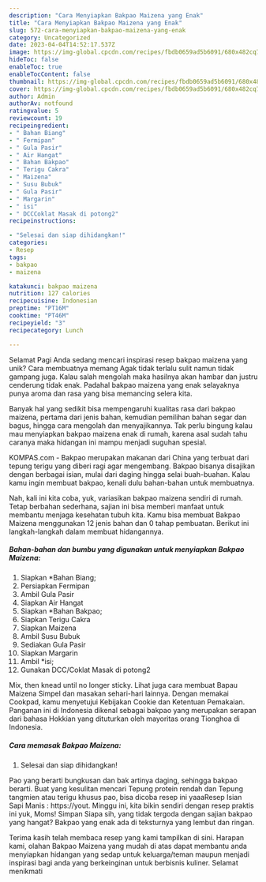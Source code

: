 ```yaml
---
description: "Cara Menyiapkan Bakpao Maizena yang Enak"
title: "Cara Menyiapkan Bakpao Maizena yang Enak"
slug: 572-cara-menyiapkan-bakpao-maizena-yang-enak
category: Uncategorized
date: 2023-04-04T14:52:17.537Z
image: https://img-global.cpcdn.com/recipes/fbdb0659ad5b6091/680x482cq70/bakpao-maizena-foto-resep-utama.jpg
hideToc: false
enableToc: true
enableTocContent: false
thumbnail: https://img-global.cpcdn.com/recipes/fbdb0659ad5b6091/680x482cq70/bakpao-maizena-foto-resep-utama.jpg
cover: https://img-global.cpcdn.com/recipes/fbdb0659ad5b6091/680x482cq70/bakpao-maizena-foto-resep-utama.jpg
author: Admin
authorAv: notfound
ratingvalue: 5
reviewcount: 19
recipeingredient:
- " Bahan Biang"
- " Fermipan"
- " Gula Pasir"
- " Air Hangat"
- " Bahan Bakpao"
- " Terigu Cakra"
- " Maizena"
- " Susu Bubuk"
- " Gula Pasir"
- " Margarin"
- " isi"
- " DCCCoklat Masak di potong2"
recipeinstructions:

- "Selesai dan siap dihidangkan!"
categories:
- Resep
tags:
- bakpao
- maizena

katakunci: bakpao maizena 
nutrition: 127 calories
recipecuisine: Indonesian
preptime: "PT16M"
cooktime: "PT46M"
recipeyield: "3"
recipecategory: Lunch

---
```



Selamat Pagi Anda sedang mencari inspirasi resep bakpao maizena yang unik? Cara membuatnya memang Agak tidak terlalu sulit namun tidak gampang juga. Kalau salah mengolah maka hasilnya akan hambar dan justru cenderung tidak enak. Padahal bakpao maizena yang enak selayaknya punya aroma dan rasa yang bisa memancing selera kita.


Banyak hal yang sedikit bisa mempengaruhi kualitas rasa dari bakpao maizena, pertama dari jenis bahan, kemudian pemilihan bahan segar dan bagus, hingga cara mengolah dan menyajikannya. Tak perlu bingung kalau mau menyiapkan bakpao maizena enak di rumah, karena asal sudah tahu caranya maka hidangan ini mampu menjadi suguhan spesial.

KOMPAS.com - Bakpao merupakan makanan dari China yang terbuat dari tepung terigu yang diberi ragi agar mengembang. Bakpao bisanya disajikan dengan berbagai isian, mulai dari daging hingga selai buah-buahan. Kalau kamu ingin membuat bakpao, kenali dulu bahan-bahan untuk membuatnya.


Nah, kali ini kita coba, yuk, variasikan bakpao maizena sendiri di rumah. Tetap berbahan sederhana, sajian ini bisa memberi manfaat untuk membantu menjaga kesehatan tubuh kita. Kamu bisa membuat Bakpao Maizena menggunakan 12 jenis bahan dan 0 tahap pembuatan. Berikut ini langkah-langkah dalam membuat hidangannya.

<!--inarticleads1-->

##### Bahan-bahan dan bumbu yang digunakan untuk menyiapkan Bakpao Maizena:

1. Siapkan  *Bahan Biang;
1. Persiapkan  Fermipan
1. Ambil  Gula Pasir
1. Siapkan  Air Hangat
1. Siapkan  *Bahan Bakpao;
1. Siapkan  Terigu Cakra
1. Siapkan  Maizena
1. Ambil  Susu Bubuk
1. Sediakan  Gula Pasir
1. Siapkan  Margarin
1. Ambil  *isi;
1. Gunakan  DCC/Coklat Masak di potong2


Mix, then knead until no longer sticky. Lihat juga cara membuat Bapau Maizena Simpel dan masakan sehari-hari lainnya. Dengan memakai Cookpad, kamu menyetujui Kebijakan Cookie dan Ketentuan Pemakaian. Panganan ini di Indonesia dikenal sebagai bakpao yang merupakan serapan dari bahasa Hokkian yang dituturkan oleh mayoritas orang Tionghoa di Indonesia. 

<!--inarticleads2-->

##### Cara memasak Bakpao Maizena:


1. Selesai dan siap dihidangkan!

Pao yang berarti bungkusan dan bak artinya daging, sehingga bakpao berarti. Buat yang kesulitan mencari Tepung protein rendah dan Tepung tangmien atau terigu khusus pao, bisa dicoba resep ini yaaaResep Isian Sapi Manis : https://yout. Minggu ini, kita bikin sendiri dengan resep praktis ini yuk, Moms! Simpan Siapa sih, yang tidak tergoda dengan sajian bakpao yang hangat? Bakpao yang enak ada di teksturnya yang lembut dan ringan. 

Terima kasih telah membaca resep yang kami tampilkan di sini. Harapan kami, olahan Bakpao Maizena yang mudah di atas dapat membantu anda menyiapkan hidangan yang sedap untuk keluarga/teman maupun menjadi inspirasi bagi anda yang berkeinginan untuk berbisnis kuliner. Selamat menikmati
